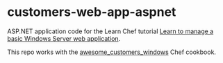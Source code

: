# customers-web-app-aspnet

ASP.NET application code for the Learn Chef tutorial [Learn to manage a basic Windows Server web application](https://learn.chef.io/manage-a-web-app/windows/).

This repo works with the [awesome_customers_windows](http://github.com/learn-chef/awesome_customers_windows) Chef cookbook.
